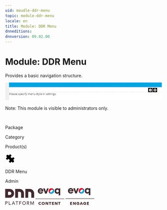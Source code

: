 ```yaml
---
uid: moudle-ddr-menu
topic: module-ddr-menu
locale: en
title: Module: DDR Menu
dnneditions: 
dnnversion: 09.02.00
---
```


# Module: DDR Menu

Provides a basic navigation structure.

  

![DDR Menu module](/images/scr-module-DDRMenu.png)

  

Note: This module is visible to administrators only.

 

Package

Category

Product(s)

 ![icon](/images/ico-module-ddrmenu.png) 

DDR Menu

Admin

 ![Platform](/images/ico-dnn-platform.png) ![Evoq Content](/images/ico-evoq-content.png) ![Evoq Engage](/images/ico-evoq-engage.png)